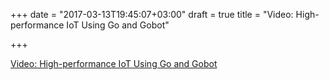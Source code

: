 +++
date = "2017-03-13T19:45:07+03:00"
draft = true
title = "Video: High-performance IoT Using Go and Gobot"

+++

<p><a href="/stories/1926-video-high-performance-iot-using-go-and-gobot">Video: High-performance IoT Using Go and Gobot</a></p>
